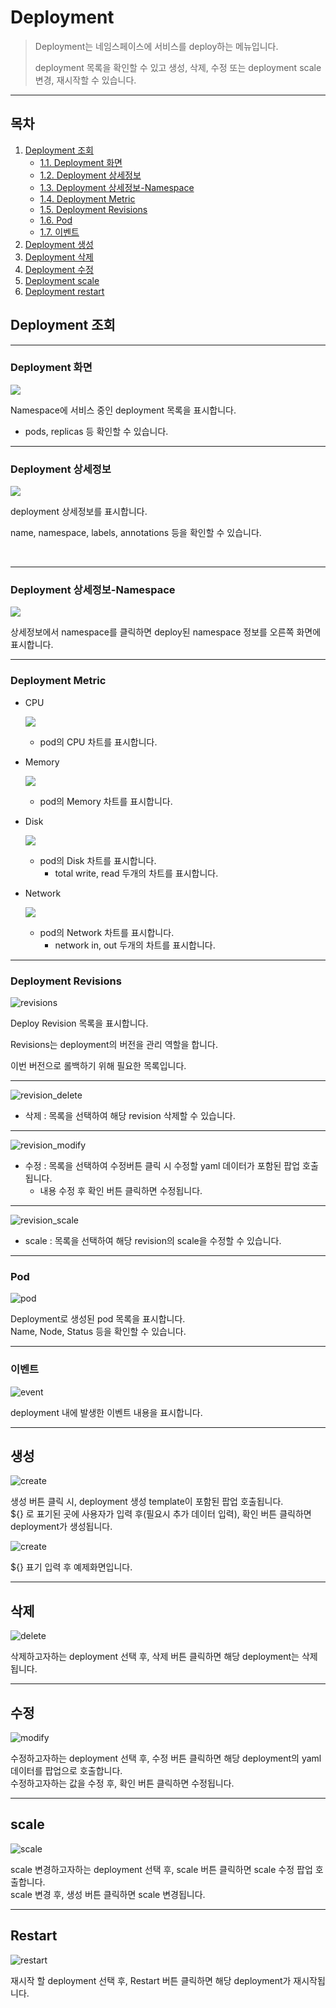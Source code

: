 # Deployment

> Deployment는 네임스페이스에 서비스를 deploy하는 메뉴입니다. 
> 
> deployment 목록을 확인할 수 있고 생성, 삭제, 수정 또는 deployment scale 변경, 재시작할 수 있습니다.

---
## **목차**
1. [Deployment 조회](#deployment-조회)
   - [1.1. Deployment 화면](#deployment-화면)
   - [1.2. Deployment 상세정보](#deployment-상세정보)
   - [1.3. Deployment 상세정보-Namespace](#deployment-상세정보-Namespace)
   - [1.4. Deployment Metric](#deployment-Metric)
   - [1.5. Deployment Revisions](#deployment-Revisions)
   - [1.6. Pod](#Pod)
   - [1.7. 이벤트](#이벤트)
2. [Deployment 생성](#생성)
3. [Deployment 삭제](#삭제)
4. [Deployment 수정](#수정)
5. [Deployment scale](#scale)
6. [Deployment restart](#restart)

## Deployment 조회

---
### Deployment 화면

![](img/deployment_deployments.png)

Namespace에 서비스 중인 deployment 목록을 표시합니다.
* pods, replicas 등 확인할 수 있습니다.


---
### Deployment 상세정보

![](img/deployment_detail.png)

deployment 상세정보를 표시합니다.

name, namespace, labels, annotations 등을 확인할 수 있습니다.

<br/>

---
### Deployment 상세정보-Namespace

![](img/deployment_detail_namespace.png)

상세정보에서 namespace를 클릭하면 deploy된 namespace 정보를 오른쪽 화면에 표시합니다.

---
### Deployment Metric
* CPU

  ![](img/deployment_metric_cpu.png)

  * pod의 CPU 차트를 표시합니다.


* Memory

  ![](img/deployment_metric_memory.png)

  * pod의 Memory 차트를 표시합니다.


* Disk

  ![](img/deployment_metric_disk.png)

  * pod의 Disk 차트를 표시합니다.
    * total write, read 두개의 차트를 표시합니다.


* Network

  ![](img/deployment_metric_network.png)

  * pod의 Network 차트를 표시합니다.
    * network in, out 두개의 차트를 표시합니다.

---
### Deployment Revisions

![revisions](img/deployment_revisions.png)

Deploy Revision 목록을 표시합니다.

Revisions는 deployment의 버전을 관리 역할을 합니다.

이번 버전으로 롤백하기 위해 필요한 목록입니다.

---

![revision_delete](img/deployment_revision_delete.png)

* 삭제 : 목록을 선택하여 해당 revision 삭제할 수 있습니다.

---

![revision_modify](img/deployment_revision_modify.png)

* 수정 : 목록을 선택하여 수정버튼 클릭 시 수정할 yaml 데이터가 포함된 팝업 호출됩니다.
  * 내용 수정 후 확인 버튼 클릭하면 수정됩니다.
---

![revision_scale](img/deployment_revision_scale.png)

* scale : 목록을 선택하여 해당 revision의 scale을 수정할 수 있습니다.

---
### Pod

![pod](img/deployment_pod.png)

Deployment로 생성된 pod 목록을 표시합니다. <br/>
Name, Node, Status 등을 확인할 수 있습니다.

---
### 이벤트

![event](img/deployment_event.png)

deployment 내에 발생한 이벤트 내용을 표시합니다.

---
## 생성

![create](img/deployment_create.png)

생성 버튼 클릭 시, deployment 생성 template이 포함된 팝업 호출됩니다. <br/>
${} 로 표기된 곳에 사용자가 입력 후(필요시 추가 데이터 입력), 확인 버튼 클릭하면 deployment가 생성됩니다.

![create](img/deployment_create_ex.png)

${} 표기 입력 후 예제화면입니다.

---
## 삭제

![delete](img/deployment_delete.png)

삭제하고자하는 deployment 선택 후, 삭제 버튼 클릭하면 해당 deployment는 삭제됩니다.

---
## 수정

![modify](img/deployment_modify.png)

수정하고자하는 deployment 선택 후, 수정 버튼 클릭하면 해당 deployment의 yaml 데이터를 팝업으로 호출합니다. <br/>
수정하고자하는 값을 수정 후, 확인 버튼 클릭하면 수정됩니다.

---
## scale

![scale](img/deployment_scale.png)

scale 변경하고자하는 deployment 선택 후, scale 버튼 클릭하면 scale 수정 팝업 호출합니다. <br/>
scale 변경 후, 생성 버튼 클릭하면 scale 변경됩니다.

---
## Restart

![restart](img/deployment_restart.png)

재시작 할 deployment 선택 후, Restart 버튼 클릭하면 해당 deployment가 재시작됩니다.